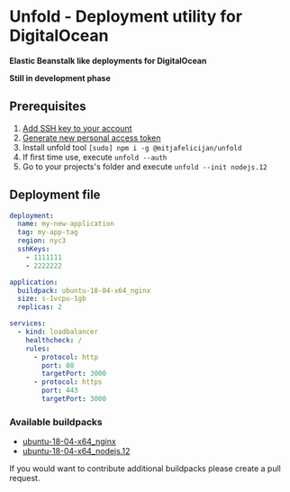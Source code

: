 # Unfold - Deployment utility for DigitalOcean

**Elastic Beanstalk like deployments for DigitalOcean**

**Still in development phase**

## Prerequisites

1. [Add SSH key to your account](https://cloud.digitalocean.com/account/security)
2. [Generate new personal access token](https://cloud.digitalocean.com/account/api/tokens)
3. Install unfold tool `[sudo] npm i -g @mitjafelicijan/unfold`
4. If first time use, execute `unfold --auth`
5. Go to your projects's folder and execute `unfold --init nodejs.12`

## Deployment file

```yaml
deployment:
  name: my-new-application
  tag: my-app-tag
  region: nyc3
  sshKeys:
    - 1111111
    - 2222222

application:
  buildpack: ubuntu-18-04-x64_nginx
  size: s-1vcpu-1gb
  replicas: 2

services:
  - kind: loadbalancer
    healthcheck: /
    rules:
      - protocol: http
        port: 80
        targetPort: 3000
      - protocol: https
        port: 443
        targetPort: 3000
```

### Available buildpacks

- [ubuntu-18-04-x64_nginx](https://github.com/mitjafelicijan/unfold/blob/master/bin/buildpacks/ubuntu-18-04-x64_nginx.sh)
- [ubuntu-18-04-x64_nodejs.12](https://github.com/mitjafelicijan/unfold/blob/master/bin/buildpacks/ubuntu-18-04-x64_nodejs.12.sh)

If you would want to contribute additional buildpacks please create a pull request.
